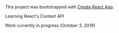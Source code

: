 This project was bootstrapped with [Create React App](https://github.com/facebook/create-react-app).

Learning React's Context API

Work currently in progress (October 3, 2019)
